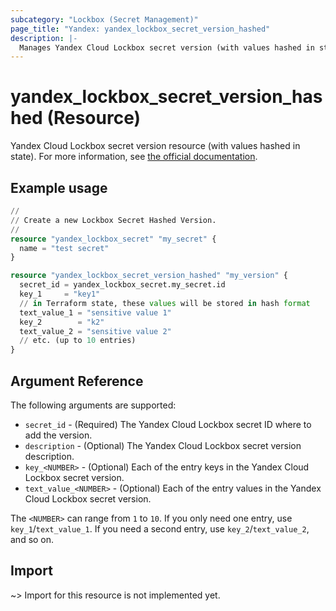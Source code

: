 ```yaml
---
subcategory: "Lockbox (Secret Management)"
page_title: "Yandex: yandex_lockbox_secret_version_hashed"
description: |-
  Manages Yandex Cloud Lockbox secret version (with values hashed in state).
---
```


# yandex_lockbox_secret_version_hashed (Resource)

Yandex Cloud Lockbox secret version resource (with values hashed in state). For more information, see [the official documentation](https://yandex.cloud/docs/lockbox/).

## Example usage

```terraform
//
// Create a new Lockbox Secret Hashed Version.
//
resource "yandex_lockbox_secret" "my_secret" {
  name = "test secret"
}

resource "yandex_lockbox_secret_version_hashed" "my_version" {
  secret_id = yandex_lockbox_secret.my_secret.id
  key_1     = "key1"
  // in Terraform state, these values will be stored in hash format
  text_value_1 = "sensitive value 1"
  key_2        = "k2"
  text_value_2 = "sensitive value 2"
  // etc. (up to 10 entries)
}
```

## Argument Reference

The following arguments are supported:

* `secret_id` - (Required) The Yandex Cloud Lockbox secret ID where to add the version.
* `description` - (Optional) The Yandex Cloud Lockbox secret version description.
* `key_<NUMBER>` - (Optional) Each of the entry keys in the Yandex Cloud Lockbox secret version.
* `text_value_<NUMBER>` - (Optional) Each of the entry values in the Yandex Cloud Lockbox secret version.

The `<NUMBER>` can range from `1` to `10`. If you only need one entry, use `key_1`/`text_value_1`. If you need a second entry, use `key_2`/`text_value_2`, and so on.


## Import

~> Import for this resource is not implemented yet.

